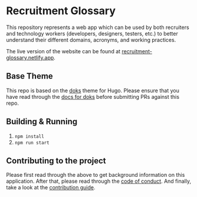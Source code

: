 # Recruitment Glossary

This repository represents a web app which can be used by both recruiters and technology workers (developers, designers, testers, etc.) to better understand their different domains, acronyms, and working practices.

The live version of the website can be found at [recruitment-glossary.netlify.app](https://recruitment-glossary.netlify.app/).

## Base Theme

This repo is based on the [doks](https://github.com/h-enk/doks) theme for Hugo. Please ensure that you have read through the [docs for doks](https://getdoks.org/docs) before submitting PRs against this repo.

## Building & Running

1. `npm install`
1. `npm run start`

## Contributing to the project

Please first read through the above to get background information on this application. After that, please read through the [code of conduct](./CODE_OF_CONDUCT.md). And finally, take a look at the [contribution guide](./CONTRIBUTING.md).
